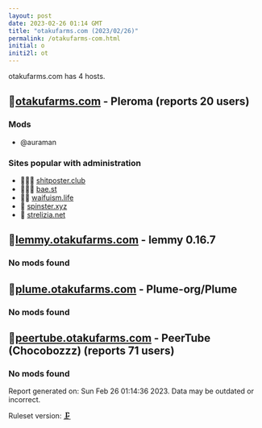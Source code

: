 ```yaml
---
layout: post
date: 2023-02-26 01:14 GMT
title: "otakufarms.com (2023/02/26)"
permalink: /otakufarms-com.html
initial: o
initi2l: ot
---
```


otakufarms.com has 4 hosts.

## 🦝[otakufarms.com](https://otakufarms.com) - Pleroma (reports 20 users)

### Mods
 * @auraman

### Sites popular with administration

* 🦝🧸💉 [shitposter.club](/shitposter-club.html)
* 🦝🧸💉 [bae.st](/bae-st.html)
* 🦝🧸 [waifuism.life](/waifuism-life.html)
* 🦝 [spinster.xyz](/spinster-xyz.html)
* 🦝 [strelizia.net](/strelizia-net.html)

## 🦝[lemmy.otakufarms.com](https://lemmy.otakufarms.com) - lemmy 0.16.7

### No mods found

## 🦝[plume.otakufarms.com](https://plume.otakufarms.com) - Plume-org/Plume

### No mods found

## 🦝[peertube.otakufarms.com](https://peertube.otakufarms.com) - PeerTube (Chocobozzz) (reports 71 users)

### No mods found

Report generated on: Sun Feb 26 01:14:36 2023. Data may be outdated or incorrect.

Ruleset version: [🗜](/version-clamp)
